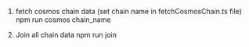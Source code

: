1. fetch cosmos chain data (set chain name in fetchCosmosChain.ts file)
   npm run cosmos chain_name

2. Join all chain data
   npm run join
